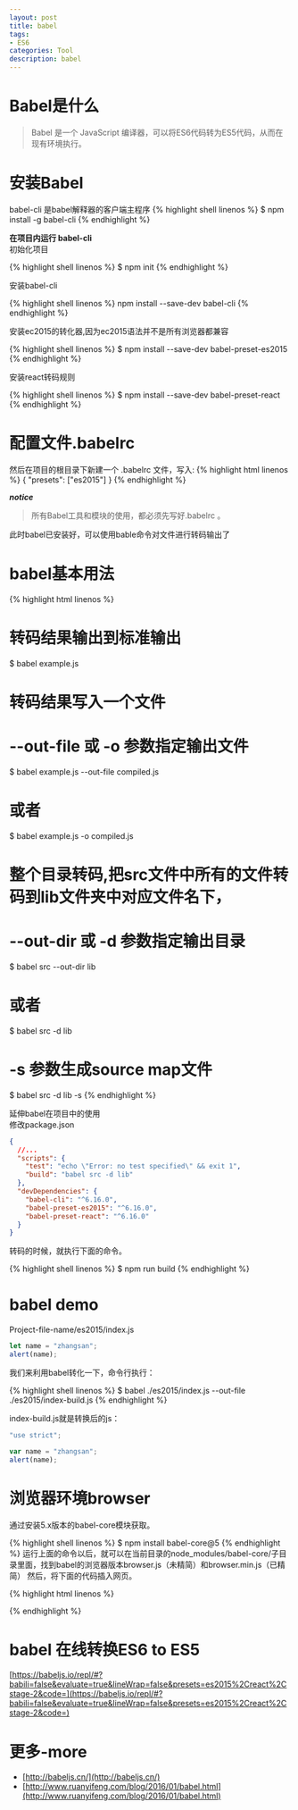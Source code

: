 ```yaml
---
layout: post
title: babel
tags:
- ES6
categories: Tool
description: babel
---
```

# Babel是什么
> Babel 是一个 JavaScript 编译器，可以将ES6代码转为ES5代码，从而在现有环境执行。

# 安装Babel
babel-cli 是babel解释器的客户端主程序
{% highlight shell linenos %}
$ npm install -g babel-cli
{% endhighlight %}

**在项目内运行 babel-cli**  
初始化项目

{% highlight shell linenos %}
$ npm init
{% endhighlight %}

安装babel-cli

{% highlight shell linenos %}
npm install --save-dev babel-cli
{% endhighlight %}

安装ec2015的转化器,因为ec2015语法并不是所有浏览器都兼容

{% highlight shell linenos %}
$ npm install --save-dev babel-preset-es2015
{% endhighlight %}

安装react转码规则

{% highlight shell linenos %}
$ npm install --save-dev babel-preset-react
{% endhighlight %}

# 配置文件.babelrc
然后在项目的根目录下新建一个 .babelrc 文件，写入:
{% highlight html linenos %}
{
    "presets": ["es2015"]
  }
{% endhighlight %}

**_notice_** 

> 所有Babel工具和模块的使用，都必须先写好.babelrc 。

此时babel已安装好，可以使用bable命令对文件进行转码输出了

# babel基本用法

{% highlight html linenos %}
# 转码结果输出到标准输出
$ babel example.js

# 转码结果写入一个文件
# --out-file 或 -o 参数指定输出文件
$ babel example.js --out-file compiled.js
# 或者
$ babel example.js -o compiled.js

# 整个目录转码,把src文件中所有的文件转码到lib文件夹中对应文件名下，
# --out-dir 或 -d 参数指定输出目录
$ babel src --out-dir lib
# 或者
$ babel src -d lib

# -s 参数生成source map文件
$ babel src -d lib -s
{% endhighlight %}

延伸babel在项目中的使用  
修改package.json
```json
{
  //...
  "scripts": {
    "test": "echo \"Error: no test specified\" && exit 1",
    "build": "babel src -d lib"
  },
  "devDependencies": {
    "babel-cli": "^6.16.0",
    "babel-preset-es2015": "^6.16.0",
    "babel-preset-react": "^6.16.0"
  }
}
```

转码的时候，就执行下面的命令。

{% highlight shell linenos %}
$ npm run build
{% endhighlight %}

# babel demo
Project-file-name/es2015/index.js

```js
let name = "zhangsan";
alert(name);
```

我们来利用babel转化一下，命令行执行：

{% highlight shell linenos %}
$ babel ./es2015/index.js --out-file ./es2015/index-build.js
{% endhighlight %}

index-build.js就是转换后的js：
```js
"use strict";

var name = "zhangsan";
alert(name);
```

# 浏览器环境browser
通过安装5.x版本的babel-core模块获取。

{% highlight shell linenos %}
$ npm install babel-core@5
{% endhighlight %}
运行上面的命令以后，就可以在当前目录的node_modules/babel-core/子目录里面，找到babel的浏览器版本browser.js（未精简）和browser.min.js（已精简）
然后，将下面的代码插入网页。

{% highlight html linenos %}
<script src="node_modules/babel-core/browser.min.js"></script>
<script type="text/babel">
// Your ES6 code
</script>
{% endhighlight %}

# babel 在线转换ES6 to ES5
[https://babeljs.io/repl/#?babili=false&evaluate=true&lineWrap=false&presets=es2015%2Creact%2Cstage-2&code=](https://babeljs.io/repl/#?babili=false&evaluate=true&lineWrap=false&presets=es2015%2Creact%2Cstage-2&code=)
# 更多-more
* [http://babeljs.cn/](http://babeljs.cn/)
* [http://www.ruanyifeng.com/blog/2016/01/babel.html](http://www.ruanyifeng.com/blog/2016/01/babel.html)

























